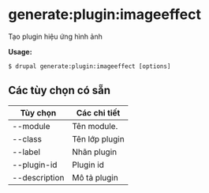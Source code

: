 # generate:plugin:imageeffect
Tạo plugin hiệu ứng hình ảnh

**Usage:**
```
$ drupal generate:plugin:imageeffect [options]
```

## Các tùy chọn có sẵn
Tùy chọn | Các chi tiết
-------|-------------
--module | Tên module.
--class | Tên lớp plugin
--label | Nhãn plugin
--plugin-id | Plugin id
--description | Mô tả plugin
